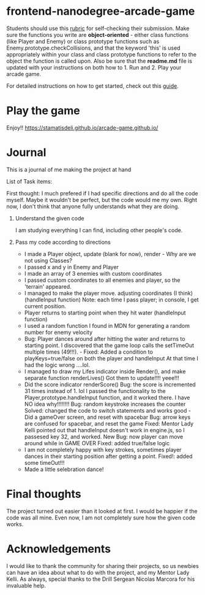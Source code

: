 **frontend-nanodegree-arcade-game**
===============================

Students should use this [rubric](https://review.udacity.com/#!/projects/2696458597/rubric) for self-checking their submission. Make sure the functions you write are **object-oriented** - either class functions (like Player and Enemy) or class prototype functions such as Enemy.prototype.checkCollisions, and that the keyword 'this' is used appropriately within your class and class prototype functions to refer to the object the function is called upon. Also be sure that the **readme.md** file is updated with your instructions on both how to 1. Run and 2. Play your arcade game.

For detailed instructions on how to get started, check out this [guide](https://docs.google.com/document/d/1v01aScPjSWCCWQLIpFqvg3-vXLH2e8_SZQKC8jNO0Dc/pub?embedded=true).

**Play the game**
=====================
Enjoy!!
https://stamatisdeli.github.io/arcade-game.github.io/

**Journal**
================
This is a journal of me making the project at hand

List of Task items:

First thought: I much prefered if I had specific directions and do all the code myself.
Maybe it wouldn't be perfect, but the code would me my own.
Right now, I don't think that anyone fully understands what they are doing.

1. Understand the given code
    
    I am studying everything I can find, including other people's code.

2. Pass my code according to directions
    - I made a Player object, update (blank for now), render - Why are we not using Classes?
    - I passed x and y in Enemy and Player
    - I made an array of 3 enemies with custom coordinates
    - I passed custom coordinates to all enemies and player, so the 'terrain' appeared.
    - I managed to make the player move. adjusting coordinates (I think)(handleInput function)
        Note: each time I pass player; in console, I get current position.
    - Player returns to starting point when they hit water (handleInput function)
    - I used a random function I found in MDN for generating a random number for enemy velocity
    - Bug: Player dances around after hitting the water and returns to starting point.
        I discovered that the game loop calls the setTimeOut multiple times (49!!!).
            - Fixed: Added a condition to playKeys=true/false on both the player and handleInput
                At that time I had the logic wrong ....lol.
    - I managed to draw my Lifes indicator inside Render(), and make separate function renderLives()
        Got them to update!!!! yeee!!!
    - Did the score indicator renderScore()
        Bug: the score is incremented 31 times instead of 1. lol
        I passed the functionality to the Player,prototype.handleInput function, and it worked there. I have NO idea why!!!!!!!!
            Bug: random keystroke increases the counter
                Solved: changed the code to switch statements and works good
    -Did a gameOver screen, and reset with spacebar
        Bug: arrow keys are confused for spacebar, and reset the game
            Fixed: Mentor Lady Kelli pointed out that handleInput doesn't work in engine.js, so I passesed key 32, and worked.
                 New Bug: now player can move around while in GAME OVER
                    Fixed: added true/false logic
    - I am not completely happy with key strokes, sometimes player dances in their starting position after getting a point.
        Fixed!: added some timeOut!!!
    - Made a little selebration dance!


**Final thoughts**
================
The project turned out easier than it looked at first. I would be happier if the code was all mine.
Even now, I am not completely sure how the given code works.


**Acknowledgements**
=====================
I would like to thank the community for sharing their projects, so us newbies
can have an idea about what to do with the project, and my Mentor Lady Kelli.
As always, special thanks to the Drill Sergean Nicolas Marcora for his invaluable help.